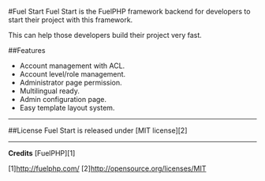 #Fuel Start
Fuel Start is the FuelPHP framework backend for developers to start their project with this framework.

This can help those developers build their project very fast.

##Features
* Account management with ACL.
* Account level/role management.
* Administrator page permission.
* Multilingual ready.
* Admin configuration page.
* Easy template layout system.

---

##License
Fuel Start is released under [MIT license][2]

---

**Credits**
[FuelPHP][1]

[1]http://fuelphp.com/
[2]http://opensource.org/licenses/MIT
